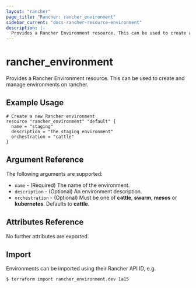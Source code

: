 ```yaml
---
layout: "rancher"
page_title: "Rancher: rancher_environment"
sidebar_current: "docs-rancher-resource-environment"
description: |-
  Provides a Rancher Environment resource. This can be used to create and manage environments on rancher.
---
```


# rancher\_environment

Provides a Rancher Environment resource. This can be used to create and manage environments on rancher.

## Example Usage

```hcl
# Create a new Rancher environment
resource "rancher_environment" "default" {
  name = "staging"
  description = "The staging environment"
  orchestration = "cattle"
}
```

## Argument Reference

The following arguments are supported:

* `name` - (Required) The name of the environment.
* `description` - (Optional) An environment description.
* `orchestration` - (Optional) Must be one of **cattle**, **swarm**, **mesos** or **kubernetes**. Defaults to **cattle**.

## Attributes Reference

No further attributes are exported.

## Import

Environments can be imported using their Rancher API ID, e.g.

```
$ terraform import rancher_environment.dev 1a15
```
